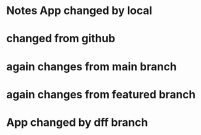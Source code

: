 # Notes App changed by local
# changed from github

# again changes from main branch

# again changes from featured branch

# App changed by dff branch